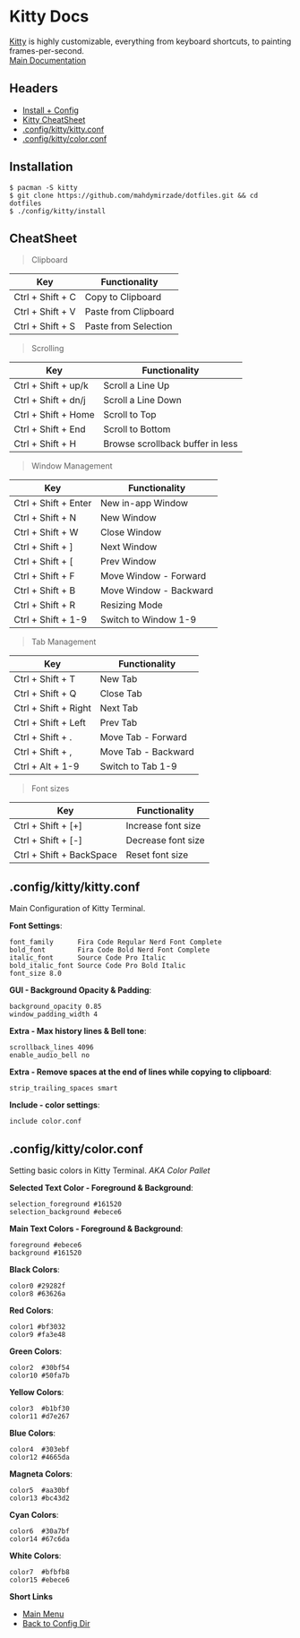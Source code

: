 # Kitty Docs
[Kitty](https://sw.kovidgoyal.net/kitty) is highly customizable, everything from keyboard shortcuts, to painting frames-per-second.<br/>
[Main Documentation](https://sw.kovidgoyal.net/kitty/conf.html)

## Headers
- [Install + Config](#installation)
- [Kitty CheatSheet](#cheatsheet)
- [.config/kitty/kitty.conf](#configkittykittyconf)
- [.config/kitty/color.conf](#configkittycolorconf)


## Installation
```
$ pacman -S kitty
$ git clone https://github.com/mahdymirzade/dotfiles.git && cd dotfiles
$ ./config/kitty/install
```

## CheatSheet
> Clipboard

| Key                       | Functionality                     |
| ------------------------- | --------------------------------- |
| Ctrl + Shift + C          | Copy to Clipboard                 |
| Ctrl + Shift + V          | Paste from Clipboard              |
| Ctrl + Shift + S          | Paste from Selection              |

> Scrolling

| Key                       | Functionality                     |
| ------------------------- | --------------------------------- |
| Ctrl + Shift + up/k       | Scroll a Line Up                  |
| Ctrl + Shift + dn/j       | Scroll a Line Down                |
| Ctrl + Shift + Home       | Scroll to Top                     |
| Ctrl + Shift + End        | Scroll to Bottom                  |
| Ctrl + Shift + H          | Browse scrollback buffer in less  |

> Window Management

| Key                       | Functionality                     |
| ------------------------- | --------------------------------- |
| Ctrl + Shift + Enter      | New in-app Window                 |
| Ctrl + Shift + N          | New Window                        |
| Ctrl + Shift + W          | Close Window                      |
| Ctrl + Shift + ]          | Next Window                       |
| Ctrl + Shift + [          | Prev Window                       |
| Ctrl + Shift + F          | Move Window - Forward             |
| Ctrl + Shift + B          | Move Window - Backward            |
| Ctrl + Shift + R          | Resizing Mode                     |
| Ctrl + Shift + 1-9        | Switch to Window 1-9              |

> Tab Management

| Key                       | Functionality                     |
| ------------------------- | --------------------------------- |
| Ctrl + Shift + T          | New Tab                           |
| Ctrl + Shift + Q          | Close Tab                         |
| Ctrl + Shift + Right      | Next Tab                          |
| Ctrl + Shift + Left       | Prev Tab                          |
| Ctrl + Shift + .          | Move Tab - Forward                |
| Ctrl + Shift + ,          | Move Tab - Backward               |
| Ctrl + Alt + 1-9          | Switch to Tab 1-9                 |

> Font sizes

| Key                       | Functionality                     |
| ------------------------- | --------------------------------- |
| Ctrl + Shift + [+]        | Increase font size                |
| Ctrl + Shift + [-]        | Decrease font size                |
| Ctrl + Shift + BackSpace  | Reset font size                   |

## .config/kitty/kitty.conf
Main Configuration of Kitty Terminal.

**Font Settings**:
```
font_family      Fira Code Regular Nerd Font Complete
bold_font        Fira Code Bold Nerd Font Complete
italic_font      Source Code Pro Italic
bold_italic_font Source Code Pro Bold Italic
font_size 8.0
```
**GUI - Background Opacity & Padding**:
```
background_opacity 0.85
window_padding_width 4
```
**Extra - Max history lines & Bell tone**:
```
scrollback_lines 4096
enable_audio_bell no
```
**Extra - Remove spaces at the end of lines while copying to clipboard**:
```
strip_trailing_spaces smart
```
**Include - color settings**:
```
include color.conf
```

## .config/kitty/color.conf
Setting basic colors in Kitty Terminal. *AKA Color Pallet*

**Selected Text Color - Foreground & Background**:
```
selection_foreground #161520
selection_background #ebece6
```
**Main Text Colors - Foreground & Background**:
```
foreground #ebece6
background #161520
```
**Black Colors**:
```
color0 #29282f
color8 #63626a
```
**Red Colors**:
```
color1 #bf3032
color9 #fa3e48
```
**Green Colors**:
```
color2  #30bf54
color10 #50fa7b
```
**Yellow Colors**:
```
color3  #b1bf30
color11 #d7e267
```
**Blue Colors**:
```
color4  #303ebf
color12 #4665da
```
**Magneta Colors**:
```
color5  #aa30bf
color13 #bc43d2
```
**Cyan Colors**:
```
color6  #30a7bf
color14 #67c6da
```
**White Colors**:
```
color7  #bfbfb8
color15 #ebece6
```

**Short Links**
- [Main Menu](./../../../../)
- [Back to Config Dir](./../)
